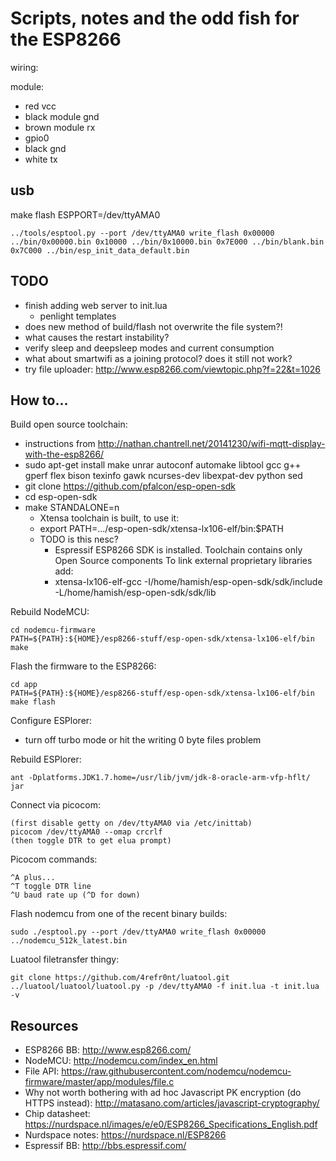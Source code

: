 Scripts, notes and the odd fish for the ESP8266
===

wiring:

module:
- red vcc
- black module gnd
- brown module rx
- gpio0
- black gnd
- white tx

usb
- 

 make flash ESPPORT=/dev/ttyAMA0
    
    ../tools/esptool.py --port /dev/ttyAMA0 write_flash 0x00000 ../bin/0x00000.bin 0x10000 ../bin/0x10000.bin 0x7E000 ../bin/blank.bin 0x7C000 ../bin/esp_init_data_default.bin


## TODO

- finish adding web server to init.lua
  - penlight templates
- does new method of build/flash not overwrite the file system?!
- what causes the restart instability?
- verify sleep and deepsleep modes and current consumption
- what about smartwifi as a joining protocol? does it still not work?
- try file uploader: http://www.esp8266.com/viewtopic.php?f=22&t=1026

## How to...

Build open source toolchain:

- instructions from
  http://nathan.chantrell.net/20141230/wifi-mqtt-display-with-the-esp8266/
- sudo apt-get install make unrar autoconf automake libtool gcc g++ gperf flex
  bison texinfo gawk ncurses-dev libexpat-dev python sed
- git clone https://github.com/pfalcon/esp-open-sdk
- cd esp-open-sdk
- make STANDALONE=n
  - Xtensa toolchain is built, to use it:
  - export PATH=.../esp-open-sdk/xtensa-lx106-elf/bin:$PATH
  - TODO is this nesc?
    - Espressif ESP8266 SDK is installed. Toolchain contains only Open Source
      components To link external proprietary libraries add:
    - xtensa-lx106-elf-gcc -I/home/hamish/esp-open-sdk/sdk/include
      -L/home/hamish/esp-open-sdk/sdk/lib

Rebuild NodeMCU:

    cd nodemcu-firmware
    PATH=${PATH}:${HOME}/esp8266-stuff/esp-open-sdk/xtensa-lx106-elf/bin make

Flash the firmware to the ESP8266:

    cd app
    PATH=${PATH}:${HOME}/esp8266-stuff/esp-open-sdk/xtensa-lx106-elf/bin make flash

Configure ESPlorer: 

- turn off turbo mode or hit the writing 0 byte files problem

Rebuild ESPlorer:

    ant -Dplatforms.JDK1.7.home=/usr/lib/jvm/jdk-8-oracle-arm-vfp-hflt/ jar

Connect via picocom:

    (first disable getty on /dev/ttyAMA0 via /etc/inittab)
    picocom /dev/ttyAMA0 --omap crcrlf
    (then toggle DTR to get elua prompt)

Picocom commands:

    ^A plus...
    ^T toggle DTR line
    ^U baud rate up (^D for down)

Flash nodemcu from one of the recent binary builds:

    sudo ./esptool.py --port /dev/ttyAMA0 write_flash 0x00000 ../nodemcu_512k_latest.bin

Luatool filetransfer thingy:

    git clone https://github.com/4refr0nt/luatool.git
    ../luatool/luatool/luatool.py -p /dev/ttyAMA0 -f init.lua -t init.lua -v

## Resources

- ESP8266 BB: http://www.esp8266.com/
- NodeMCU: http://nodemcu.com/index_en.html
- File API:
  https://raw.githubusercontent.com/nodemcu/nodemcu-firmware/master/app/modules/file.c
- Why not worth bothering with ad hoc Javascript PK encryption (do HTTPS
  instead): http://matasano.com/articles/javascript-cryptography/
- Chip datasheet:
  https://nurdspace.nl/images/e/e0/ESP8266_Specifications_English.pdf
- Nurdspace notes: https://nurdspace.nl/ESP8266
- Espressif BB: http://bbs.espressif.com/
